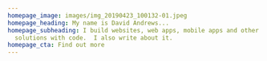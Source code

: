```yaml
---
homepage_image: images/img_20190423_100132-01.jpeg
homepage_heading: My name is David Andrews...
homepage_subheading: I build websites, web apps, mobile apps and other digital
  solutions with code.  I also write about it.
homepage_cta: Find out more
---
```

